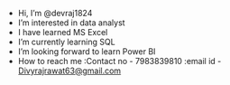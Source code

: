 - Hi, I’m @devraj1824
- I’m interested in data analyst
- I have learned MS Excel 
- I’m currently learning SQL 
- I’m looking forward to learn Power BI 
- How to reach me :Contact no - 7983839810
                  :email id - Divyrajrawat63@gmail.com

<!---
devraj1824/devraj1824 is a ✨ special ✨ repository because its `README.md` (this file) appears on your GitHub profile.
You can click the Preview link to take a look at your changes.
--->
